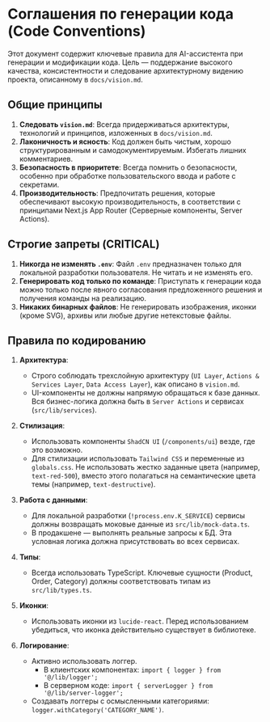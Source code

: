 # Соглашения по генерации кода (Code Conventions)

Этот документ содержит ключевые правила для AI-ассистента при генерации и модификации кода. Цель — поддержание высокого качества, консистентности и следование архитектурному видению проекта, описанному в `docs/vision.md`.

## Общие принципы

1.  **Следовать `vision.md`**: Всегда придерживаться архитектуры, технологий и принципов, изложенных в `docs/vision.md`.
2.  **Лаконичность и ясность**: Код должен быть чистым, хорошо структурированным и самодокументируемым. Избегать лишних комментариев.
3.  **Безопасность в приоритете**: Всегда помнить о безопасности, особенно при обработке пользовательского ввода и работе с секретами.
4.  **Производительность**: Предпочитать решения, которые обеспечивают высокую производительность, в соответствии с принципами Next.js App Router (Серверные компоненты, Server Actions).

## Строгие запреты (CRITICAL)

1.  **Никогда не изменять `.env`**: Файл `.env` предназначен только для локальной разработки пользователя. Не читать и не изменять его.
2.  **Генерировать код только по команде**: Приступать к генерации кода можно только после явного согласования предложенного решения и получения команды на реализацию.
3.  **Никаких бинарных файлов**: Не генерировать изображения, иконки (кроме SVG), архивы или любые другие нетекстовые файлы.

## Правила по кодированию

1.  **Архитектура**:
    -   Строго соблюдать трехслойную архитектуру (`UI Layer`, `Actions & Services Layer`, `Data Access Layer`), как описано в `vision.md`.
    -   UI-компоненты не должны напрямую обращаться к базе данных. Вся бизнес-логика должна быть в `Server Actions` и сервисах (`src/lib/services`).

2.  **Стилизация**:
    -   Использовать компоненты `ShadCN UI` (`/components/ui`) везде, где это возможно.
    -   Для стилизации использовать `Tailwind CSS` и переменные из `globals.css`. Не использовать жестко заданные цвета (например, `text-red-500`), вместо этого полагаться на семантические цвета темы (например, `text-destructive`).

3.  **Работа с данными**:
    -   Для локальной разработки (`!process.env.K_SERVICE`) сервисы должны возвращать моковые данные из `src/lib/mock-data.ts`.
    -   В продакшене — выполнять реальные запросы к БД. Эта условная логика должна присутствовать во всех сервисах.

4.  **Типы**:
    -   Всегда использовать TypeScript. Ключевые сущности (Product, Order, Category) должны соответствовать типам из `src/lib/types.ts`.

5.  **Иконки**:
    -   Использовать иконки из `lucide-react`. Перед использованием убедиться, что иконка действительно существует в библиотеке.

6.  **Логирование**:
    -   Активно использовать логгер.
        -   В клиентских компонентах: `import { logger } from '@/lib/logger';`
        -   В серверном коде: `import { serverLogger } from '@/lib/server-logger';`
    -   Создавать логгеры с осмысленными категориями: `logger.withCategory('CATEGORY_NAME')`.
